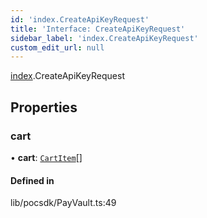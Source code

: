 ```yaml
---
id: 'index.CreateApiKeyRequest'
title: 'Interface: CreateApiKeyRequest'
sidebar_label: 'index.CreateApiKeyRequest'
custom_edit_url: null
---
```


[index](../modules/).CreateApiKeyRequest

## Properties

### cart

• **cart**: [`CartItem`](.CartItem)[]

#### Defined in

lib/pocsdk/PayVault.ts:49

